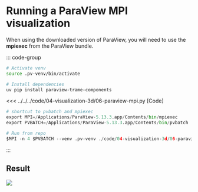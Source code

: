 # Running a ParaView MPI visualization

When using the downloaded version of ParaView, you will need to use the __mpiexec__ from the ParaView bundle.


::: code-group


```bash [Install extra dependencies]
# Activate venv 
source .pv-venv/bin/activate

# Install dependencies
uv pip install paraview-trame-components
```


<<< ../../../code/04-visualization-3d/06-paraview-mpi.py [Code]

```python [Run]
# shortcut to pvbatch and mpiexec
export MPI=/Applications/ParaView-5.13.3.app/Contents/bin/mpiexec
export PVBATCH=/Applications/ParaView-5.13.3.app/Contents/bin/pvbatch

# Run from repo
$MPI -n 4 $PVBATCH --venv .pv-venv ./code/04-visualization-3d/06-paraview-mpi.py
```

::: 

## Result

![](/python/04/pv-trame-mpi.png)